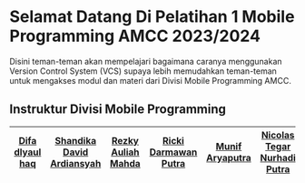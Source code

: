 # Selamat Datang Di Pelatihan 1 Mobile Programming AMCC 2023/2024
<p>Disini teman-teman akan mempelajari bagaimana caranya menggunakan Version Control System (VCS) supaya lebih memudahkan teman-teman untuk mengakses modul dan materi dari Divisi Mobile Programming AMCC.</p>

## Instruktur Divisi Mobile Programming

| [Difa dlyaul haq ](https://github.com/difadlyaulhaq)| [Shandika David Ardiansyah](https://github.com/shandikadav#-about-me) | [Rezky Auliah Mahda ](https://github.com/RzkyAul30) | [Ricki Darmawan Putra](https://github.com/RickiGut) |  [Munif Aryaputra](https://github.com/xicerya)|[Nicolas Tegar Nurhadi Putra ](https://github.com/nicolast74)|
| -------- | -------- | -------- | -------- | -------- | -------- | 

        
        
        
